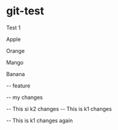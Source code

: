 # git-test

Test 1

Apple

Orange

Mango

Banana

-- feature

-- my changes

-- This si k2 changes
-- This is k1 changes

-- This is k1 changes again
